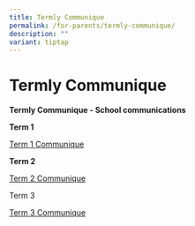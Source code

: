 ```yaml
---
title: Termly Communique
permalink: /for-parents/termly-communique/
description: ""
variant: tiptap
---
```

<h1><strong>Termly Communique</strong></h1>
<p><strong>Termly Communique - School communications</strong>
</p>
<p><strong>Term 1</strong>
</p>
<p><a href="/files/Communiques/2024_Term_1__Communique.pdf" rel="noopener noreferrer nofollow" target="_blank">Term 1 Communique</a>
</p>
<p><strong>Term 2</strong>
</p>
<p><a href="/files/Communiques/2024_Term_2_Communique.pdf" rel="noopener noreferrer nofollow" target="_blank">Term 2 Communique</a>
</p>
<p>Term 3</p>
<p><a href="/files/Communiques/2024_Term_3_Communique.pdf" rel="noopener noreferrer nofollow" target="_blank">Term 3 Communique</a>
</p>
<p></p>